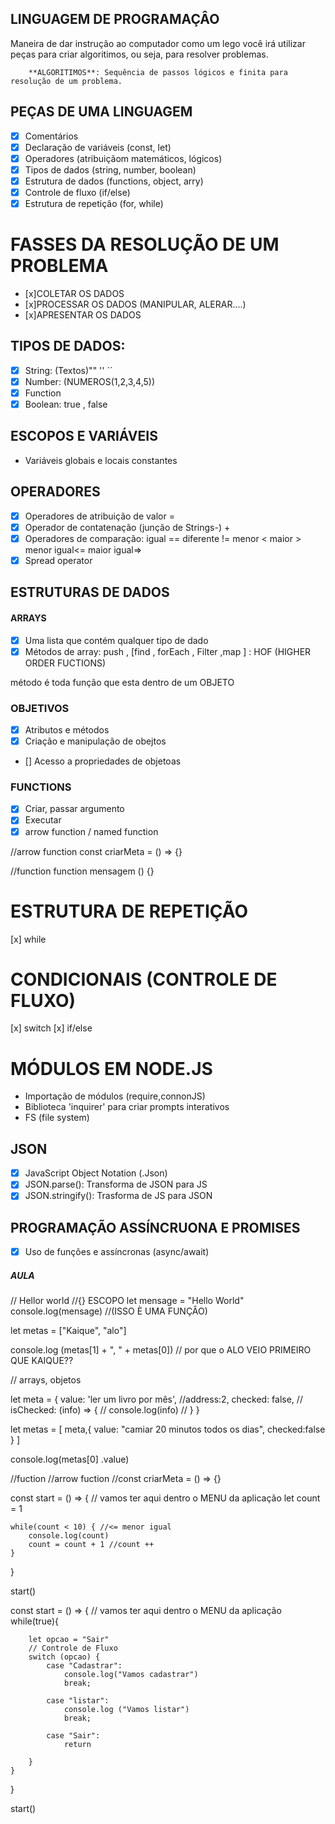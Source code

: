 ## LINGUAGEM DE PROGRAMAÇÂO 

   Maneira de dar instrução ao computador
   como um lego você irá utilizar peças para criar algoritimos, ou seja, para resolver problemas.

        **ALGORITIMOS**: Sequência de passos lógicos e finita para resolução de um problema.


## PEÇAS DE UMA LINGUAGEM

  - [x] Comentários
  - [x] Declaração de variáveis (const, let)
  - [x] Operadores (atribuiçãom matemáticos, lógicos)
  - [x] Tipos de dados (string, number, boolean)
  - [x] Estrutura de dados (functions, object, arry)
  - [x] Controle de fluxo (if/else)
  - [x] Estrutura de repetição (for, while)

 # FASSES DA RESOLUÇÃO DE UM PROBLEMA 
 
 - [x]COLETAR OS DADOS
 - [x]PROCESSAR OS DADOS (MANIPULAR, ALERAR....)
 - [x]APRESENTAR OS DADOS

  ## TIPOS DE DADOS:
   - [x] String: (Textos)"" '' ´´
   - [x] Number: (NUMEROS(1,2,3,4,5))
   - [x] Function
   - [x] Boolean: true , false

   ## ESCOPOS E VARIÁVEIS
  - Variáveis globais e locais 
   constantes

   ## OPERADORES
  - [x] Operadores de atribuição de valor =
  - [x] Operador de contatenação (junção de Strings-) +
  - [x] Operadores de comparação: igual == diferente !=  menor < maior > menor igual<= maior igual=>
  - [x] Spread operator

 ## ESTRUTURAS DE DADOS
  
#### ARRAYS
- [x] Uma lista que contém qualquer tipo de dado
- [x] Métodos de array: push , [find , forEach , Filter ,map  ] : HOF (HIGHER ORDER FUCTIONS)

 método é toda função que esta dentro de um OBJETO

### OBJETIVOS
- [x] Atributos e métodos
- [x] Criação e manipulação de obejtos
- [] Acesso a propriedades de objetoas



### FUNCTIONS
- [x] Criar, passar argumento
- [x] Executar
- [x] arrow function / named function

 //arrow function
 const criarMeta = () => {}

 //function
 function mensagem () {}


# ESTRUTURA DE REPETIÇÃO
[x] while

# CONDICIONAIS (CONTROLE DE FLUXO)
[x] switch
[x] if/else

# MÓDULOS EM NODE.JS
 - Importação de módulos (require,connonJS)
 - Biblioteca 'inquirer' para criar prompts interativos
 - FS (file system)

 ## JSON
  - [x] JavaScript Object Notation (.Json)
  - [x] JSON.parse(): Transforma de JSON para JS
  - [x] JSON.stringify(): Trasforma de JS para JSON
  
## PROGRAMAÇÃO ASSÍNCRUONA E PROMISES
- [x] Uso de funções e assíncronas (async/await)

##### AULA
 // Hellor world
 //{} ESCOPO
 let mensage = "Hello World"
 console.log(mensage) //(ISSO È UMA FUNÇÂO)

let metas = ["Kaique", "alo"]

console.log (metas[1] + ", " + metas[0]) // por que o ALO VEIO PRIMEIRO QUE KAIQUE??


// arrays, objetos

let meta = {
    value: 'ler um livro por mês',
    //address:2,
    checked: false,
   // isChecked: (info) => {
     //   console.log(info)
   // }
}

let metas = [
    meta,{
        value: "camiar 20 minutos todos os dias",
        checked:false
    }
]

console.log(metas[0] .value)

//fuction //arrow fuction
//const criarMeta = () => {}


const start = () => {
    // vamos ter aqui dentro o MENU da aplicação
    let count = 1

    while(count < 10) { //<= menor igual
        console.log(count)
        count = count + 1 //count ++
    }
}

start()

const start = () => {
    // vamos ter aqui dentro o MENU da aplicação
    while(true){
        
        let opcao = "Sair"
        // Controle de Fluxo
        switch (opcao) {
            case "Cadastrar":
                console.log("Vamos cadastrar")
                break;
        
            case "listar":
                console.log ("Vamos listar")
                break;
            
            case "Sair":
                return
                
        }
    }
}

start()